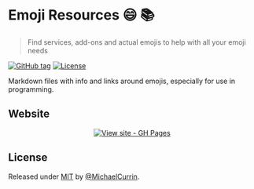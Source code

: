 # Emoji Resources 😄 📚
> Find services, add-ons and actual emojis to help with all your emoji needs

[![GitHub tag](https://img.shields.io/github/tag/MichaelCurrin/emoji-resources?include_prereleases=&sort=semver)](https://github.com/MichaelCurrin/emoji-resources/releases/)
[![License](https://img.shields.io/badge/License-MIT-blue)](#license)


Markdown files with info and links around emojis, especially for use in programming.

## Website

<div align="center">

[![View site - GH Pages](https://img.shields.io/badge/View_site-GH_Pages-2ea44f?style=for-the-badge)](https://michaelcurrin.github.io/emoji-resources/)

</div>



## License

Released under [MIT](/LICENSE) by [@MichaelCurrin](https://github.com/MichaelCurrin).
